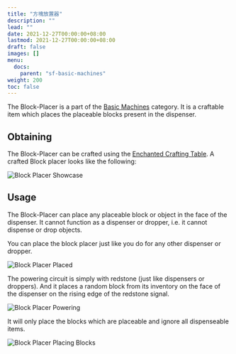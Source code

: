 ```yaml
---
title: "方塊放置器"
description: ""
lead: ""
date: 2021-12-27T00:00:00+08:00
lastmod: 2021-12-27T00:00:00+08:00
draft: false
images: []
menu: 
  docs:
    parent: "sf-basic-machines"
weight: 200
toc: false
---
```


The Block-Placer is a part of the [Basic Machines](/docs/slimefun/basic-machines) category. It is a craftable item which places the placeable blocks present in the dispenser.

## Obtaining

The Block-Placer can be crafted using the [Enchanted Crafting Table](/docs/slimefun/enhanced-crafting-table). A crafted Block placer looks like the following:

<img src="/slimefun-images/block-placer-showcase.png" alt="Block Placer Showcase">

## Usage

The Block-Placer can place any placeable block or object in the face of the dispenser. It cannot function as a dispenser or dropper, i.e. it cannot dispense or drop objects.

You can place the block placer just like you do for any other dispenser or dropper.

<img src="/slimefun-images/block-placer-placed.png" alt="Block Placer Placed">

The powering circuit is simply with redstone (just like dispensers or droppers). And it places a random block from its inventory on the face of the dispenser on the rising edge of the redstone signal.

<img src="/slimefun-images/block-placer-powering.png" alt="Block Placer Powering">

It will only place the blocks which are placeable and ignore all dispenseable items.

<img src="/slimefun-images/block-placer-placing.png" alt="Block Placer Placing Blocks">
